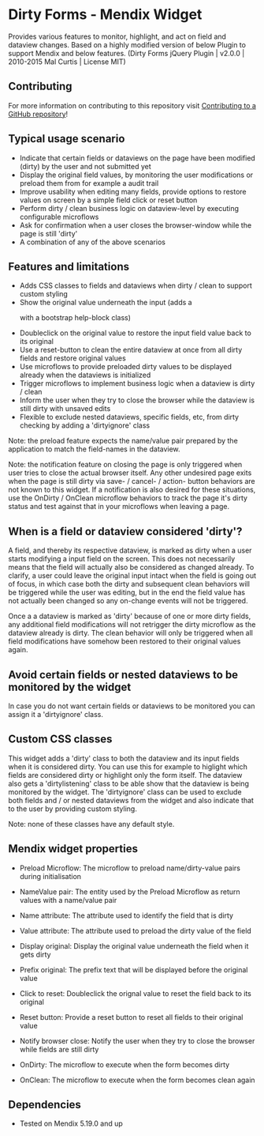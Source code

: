 # Dirty Forms - Mendix Widget

Provides various features to monitor, highlight, and act on field and dataview changes. 
Based on a highly modified version of below Plugin to support Mendix and below features.
(Dirty Forms jQuery Plugin | v2.0.0 | 2010-2015 Mal Curtis | License MIT)

## Contributing

For more information on contributing to this repository visit [Contributing to a GitHub repository](https://world.mendix.com/display/howto50/Contributing+to+a+GitHub+repository)!

## Typical usage scenario

- Indicate that certain fields or dataviews on the page have been modified (dirty) by the user and not submitted yet
- Display the original field values, by monitoring the user modifications or preload them from for example a audit trail
- Improve usability when editing many fields, provide options to restore values on screen by a simple field click or reset button
- Perform dirty / clean business logic on dataview-level by executing configurable microflows
- Ask for confirmation when a user closes the browser-window while the page is still 'dirty'
- A combination of any of the above scenarios

## Features and limitations

- Adds CSS classes to fields and dataviews when dirty / clean to support custom styling
- Show the original value underneath the input (adds a <p> with a bootstrap help-block class)
- Doubleclick on the original value to restore the input field value back to its original
- Use a reset-button to clean the entire dataview at once from all dirty fields and restore original values
- Use microflows to provide preloaded dirty values to be displayed already when the dataviews is initialized
- Trigger microflows to implement business logic when a dataview is dirty / clean
- Inform the user when they try to close the browser while the dataview is still dirty with unsaved edits
- Flexible to exclude nested dataviews, specific fields, etc, from dirty checking by adding a 'dirtyignore' class

Note: the preload feature expects the name/value pair prepared by the application to match the field-names in the dataview.

Note: the notification feature on closing the page is only triggered when user tries to close the actual browser itself. Any other undesired page exits when the page is still dirty via save- / cancel- / action- button behaviors are not known to this widget. If a notification is also desired for these situations, use the OnDirty / OnClean microflow behaviors to track the page it's dirty status and test against that in your microflows when leaving a page.

## When is a field or dataview considered 'dirty'?

A field, and thereby its respective dataview, is marked as dirty when a user starts modifying a input field on the screen. This does not necessarily means that the field will actually also be considered as changed already. To clarify, a user could leave the original input intact when the field is going out of focus, in which case both the dirty and subsequent clean behaviors will be triggered while the user was editing, but in the end the field value has not actually been changed so any on-change events will not be triggered.

Once a a dataview is marked as 'dirty' because of one or more dirty fields, any additional field modifications will not retrigger the dirty microflow as the dataview already is dirty. The clean behavior will only be triggered when all field modifications have somehow been restored to their original values again.

## Avoid certain fields or nested dataviews to be monitored by the widget

In case you do not want certain fields or dataviews to be monitored you can assign it a 'dirtyignore' class.

## Custom CSS classes

This widget adds a 'dirty' class to both the dataview and its input fields when it is considered dirty.
You can use this for example to higlight which fields are considered dirty or highlight only the form itself.
The dataview also gets a 'dirtylistening' class to be able show that the dataview is being monitored by the widget. The 'dirtyignore' class can be used to exclude both fields and / or nested dataviews from the widget and also indicate that to the user by providing custom styling.

Note: none of these classes have any default style.

## Mendix widget properties

- Preload Microflow: The microflow to preload name/dirty-value pairs during initialisation
- NameValue pair: The entity used by the Preload Microflow as return values with a name/value pair
- Name attribute: The attribute used to identify the field that is dirty
- Value attribute: The attribute used to preload the dirty value of the field

- Display original: Display the original value underneath the field when it gets dirty
- Prefix original: The prefix text that will be displayed before the original value

- Click to reset: Doubleclick the orignal value to reset the field back to its original
- Reset button: Provide a reset button to reset all fields to their original value

- Notify browser close: Notify the user when they try to close the browser while fields are still dirty

- OnDirty: The microflow to execute when the form becomes dirty
- OnClean: The microflow to execute when the form becomes clean again

## Dependencies

- Tested on Mendix 5.19.0 and up
